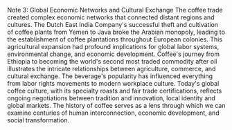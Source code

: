 Note 3: Global Economic Networks and Cultural Exchange
The coffee trade created complex economic networks that connected distant regions and cultures. The Dutch East India Company's successful theft and cultivation of coffee plants from Yemen to Java broke the Arabian monopoly, leading to the establishment of coffee plantations throughout European colonies. This agricultural expansion had profound implications for global labor systems, environmental change, and economic development.
Coffee's journey from Ethiopia to becoming the world's second most traded commodity after oil illustrates the intricate relationships between agriculture, commerce, and cultural exchange. The beverage's popularity has influenced everything from labor rights movements to modern workplace culture. Today's global coffee culture, with its specialty roasts and fair trade certifications, reflects ongoing negotiations between tradition and innovation, local identity and global markets. The history of coffee serves as a lens through which we can examine centuries of human interconnection, economic development, and social transformation.
